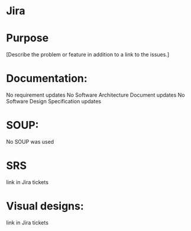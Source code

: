 # Jira
<!-- Link to Jira ticket -->

# Purpose
[Describe the problem or feature in addition to a link to the issues.]

# Documentation:
<!-- Updates to documentation replace items in this section as needed -->
No requirement updates
No Software Architecture Document updates
No Software Design Specification updates

# SOUP:
<!-- Updates to SOUP replace items in this section as needed -->
No SOUP was used

# SRS
link in Jira tickets

# Visual designs:
link in Jira tickets